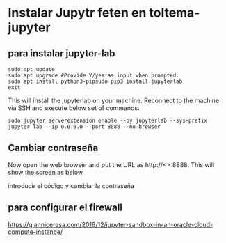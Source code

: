 
# Instalar Jupytr feten en toltema-jupyter

## para instalar jupyter-lab
```
sudo apt update
sudo apt upgrade #Provide Y/yes as input when prompted.
sudo apt install python3-pipsudo pip3 install jupyterlab
exit
```

This will install the jupyterlab on your machine. Reconnect to the machine via SSH and execute below set of commands.

```
sudo jupyter serverextension enable --py jupyterlab --sys-prefix
jupyter lab --ip 0.0.0.0 --port 8888 --no-browser
```

## Cambiar contraseña

Now open the web browser and put the URL as http://<<static ip of VM>>:8888. This will show the screen as below.

introducir el código y cambiar la contraseña


## para configurar el firewall

https://gianniceresa.com/2019/12/jupyter-sandbox-in-an-oracle-cloud-compute-instance/


